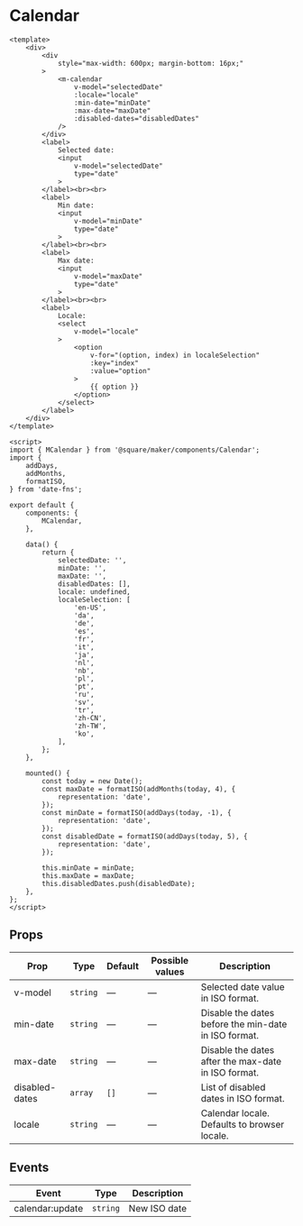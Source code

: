 # Calendar

```vue
<template>
	<div>
		<div
			style="max-width: 600px; margin-bottom: 16px;"
		>
			<m-calendar
				v-model="selectedDate"
				:locale="locale"
				:min-date="minDate"
				:max-date="maxDate"
				:disabled-dates="disabledDates"
			/>
		</div>
		<label>
			Selected date:
			<input
				v-model="selectedDate"
				type="date"
			>
		</label><br><br>
		<label>
			Min date:
			<input
				v-model="minDate"
				type="date"
			>
		</label><br><br>
		<label>
			Max date:
			<input
				v-model="maxDate"
				type="date"
			>
		</label><br><br>
		<label>
			Locale:
			<select
				v-model="locale"
			>
				<option
					v-for="(option, index) in localeSelection"
					:key="index"
					:value="option"
				>
					{{ option }}
				</option>
			</select>
		</label>
	</div>
</template>

<script>
import { MCalendar } from '@square/maker/components/Calendar';
import {
	addDays,
	addMonths,
	formatISO,
} from 'date-fns';

export default {
	components: {
		MCalendar,
	},

	data() {
		return {
			selectedDate: '',
			minDate: '',
			maxDate: '',
			disabledDates: [],
			locale: undefined,
			localeSelection: [
				'en-US',
				'da',
				'de',
				'es',
				'fr',
				'it',
				'ja',
				'nl',
				'nb',
				'pl',
				'pt',
				'ru',
				'sv',
				'tr',
				'zh-CN',
				'zh-TW',
				'ko',
			],
		};
	},

	mounted() {
		const today = new Date();
		const maxDate = formatISO(addMonths(today, 4), {
			representation: 'date',
		});
		const minDate = formatISO(addDays(today, -1), {
			representation: 'date',
		});
		const disabledDate = formatISO(addDays(today, 5), {
			representation: 'date',
		});

		this.minDate = minDate;
		this.maxDate = maxDate;
		this.disabledDates.push(disabledDate);
	},
};
</script>
```

<!-- api-tables:start -->
## Props

| Prop           | Type     | Default | Possible values | Description                                          |
| -------------- | -------- | ------- | --------------- | ---------------------------------------------------- |
| v-model        | `string` | —       | —               | Selected date value in ISO format.                   |
| min-date       | `string` | —       | —               | Disable the dates before the min-date in ISO format. |
| max-date       | `string` | —       | —               | Disable the dates after the max-date in ISO format.  |
| disabled-dates | `array`  | `[]`    | —               | List of disabled dates in ISO format.                |
| locale         | `string` | —       | —               | Calendar locale. Defaults to browser locale.         |


## Events

| Event           | Type     | Description  |
| --------------- | -------- | ------------ |
| calendar:update | `string` | New ISO date |
<!-- api-tables:end -->
